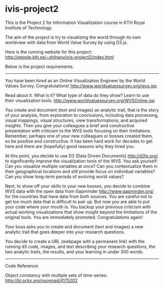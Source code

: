 # ivis-project2

This is the Project 2 for Information Visualization course in KTH Royal Institute of Technology.

The aim of the project is try to visualizing the world through its own worldview with data from World Value Survey by using D3.js.

Here is the running website for this project: http://people.kth.se/~zhihaoy/ivis-project2/index.html

Below is the project requirements.

____________________________________


You have been hired as an Online Visualization Engineer by the World Values Survey. Congratulations!
http://www.worldvaluessurvey.org/wvs.jsp

Read about it. What is it? What type of data do they show?
Learn to use their visualization tools.
http://www.worldvaluessurvey.org/WVSOnline.jsp

You create and document (text and images) an analytic trail, that is the story of your analysis, from exploration to conclusions, including data processing, visual mappings, visual structures, view transformations, and acquired insights. Then you give your colleagues a brief and constructive presentation with criticism to the WVS tools focusing on their limitations. Remember, perhaps one of your new colleagues or bosses created them, so be positive and constructive. It has been hard work for decades to get here and there are (hopefully) good reasons why they hired you.

At this point, you decide to use D3 (Data Driven Documents) http://d3js.org/ to significantly improve the visualization tools of the WVS. You ask yourself: Can you visualize multiple variables at once? Can you contextualize them in their geographical locations and still provide focus on individual variables? Can you show long-term periods of evolving world values?

Next, to show off your skills to your new bosses, you decide to combine WVS data with the open data from Gapminder http://www.gapminder.org/ for the countries that have data from both sources. You are careful not to get too much data that is difficult to pair up. But now you are able to put your code where your mouth is. You backup your previous criticism with actual working visualizations that show insight beyond the limitations of the original tools. You are immediately promoted. Congratulations again!

Your boss asks you to create and document (text and images) a new analytic trail that goes deeper into your research questions.

You decide to create a URL (webpage with a permanent link) with the running d3 code, images, and text describing your research questions, the two analytic trails, the results, and your learning in under 300 words. 

____________________________________

Code Reference:

Object constancy with multiple sets of time-series: http://bl.ocks.org/nsonnad/4175202
